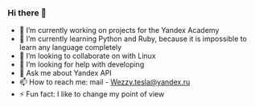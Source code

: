 ### Hi there 👋

- 🔭 I’m currently working on projects for the Yandex Academy 
- 🌱 I’m currently learning Python and Ruby, because it is impossible to learn any language completely
- 👯 I’m looking to collaborate on with Linux
- 🤔 I’m looking for help with developing
- 💬 Ask me about Yandex API
- 📫 How to reach me: mail - Wezzy.tesla@yandex.ru
- ⚡ Fun fact: I like to change my point of view
